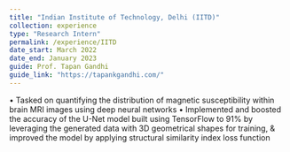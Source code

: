 ```yaml
---
title: "Indian Institute of Technology, Delhi (IITD)"
collection: experience
type: "Research Intern"
permalink: /experience/IITD
date_start: March 2022
date_end: January 2023
guide: Prof. Tapan Gandhi
guide_link: "https://tapankgandhi.com/"
---
```


• Tasked on quantifying the distribution of magnetic susceptibility within brain MRI images using deep neural networks
• Implemented and boosted the accuracy of the U-Net model built using TensorFlow to 91% by leveraging the generated data
with 3D geometrical shapes for training, & improved the model by applying structural similarity index loss function
